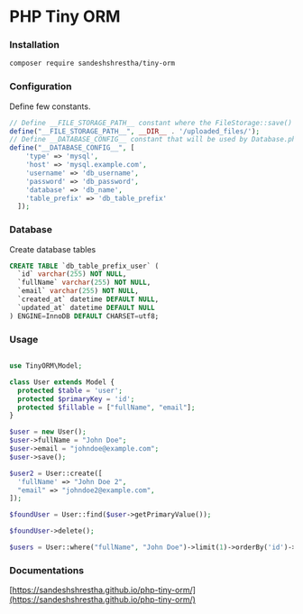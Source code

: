 # PHP Tiny ORM

### Installation

```bash
composer require sandeshshrestha/tiny-orm
```

### Configuration
Define few constants.
```php
// Define __FILE_STORAGE_PATH__ constant where the FileStorage::save() method saves the file.
define("__FILE_STORAGE_PATH__", __DIR__ . '/uploaded_files/');
// Define __DATABASE_CONFIG__ constant that will be used by Database.php to connect to database
define("__DATABASE_CONFIG__", [
    'type' => 'mysql',
    'host' => 'mysql.example.com',
    'username' => 'db_username',
    'password' => 'db_password',
    'database' => 'db_name',
    'table_prefix' => 'db_table_prefix'
  ]);
```

### Database
Create database tables
```sql
CREATE TABLE `db_table_prefix_user` (
  `id` varchar(255) NOT NULL,
  `fullName` varchar(255) NOT NULL,
  `email` varchar(255) NOT NULL,
  `created_at` datetime DEFAULT NULL,
  `updated_at` datetime DEFAULT NULL
) ENGINE=InnoDB DEFAULT CHARSET=utf8;
```

### Usage
```php

use TinyORM\Model;

class User extends Model {
  protected $table = 'user';
  protected $primaryKey = 'id';
  protected $fillable = ["fullName", "email"];
}

$user = new User();
$user->fullName = "John Doe";
$user->email = "johndoe@example.com";
$user->save();

$user2 = User::create([
  'fullName' => "John Doe 2",
  "email" => "johndoe2@example.com",
]);

$foundUser = User::find($user->getPrimaryValue());

$foundUser->delete();

$users = User::where("fullName", "John Doe")->limit(1)->orderBy('id')->exec();

```

### Documentations
[https://sandeshshrestha.github.io/php-tiny-orm/](https://sandeshshrestha.github.io/php-tiny-orm/)

